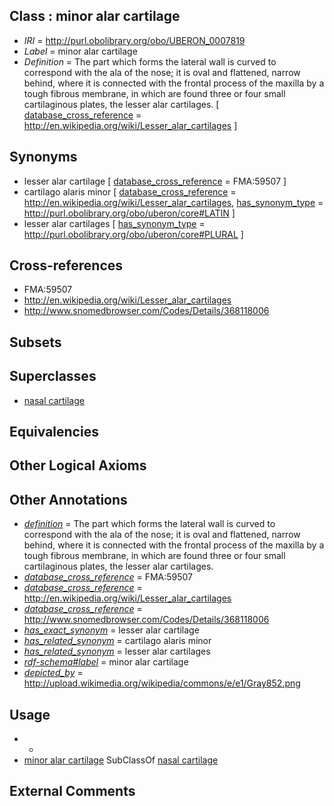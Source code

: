 
## Class : minor alar cartilage

 * *IRI* = http://purl.obolibrary.org/obo/UBERON_0007819
 * *Label* = minor alar cartilage
 * *Definition* = The part which forms the lateral wall is curved to correspond with the ala of the nose; it is oval and flattened, narrow behind, where it is connected with the frontal process of the maxilla by a tough fibrous membrane, in which are found three or four small cartilaginous plates, the lesser alar cartilages. [ [database_cross_reference](../../ef/oboInOwl#hasDbXref.md) = http://en.wikipedia.org/wiki/Lesser_alar_cartilages ]

## Synonyms

 * lesser alar cartilage [ [database_cross_reference](../../ef/oboInOwl#hasDbXref.md) = FMA:59507 ]
 * cartilago alaris minor [ [database_cross_reference](../../ef/oboInOwl#hasDbXref.md) = http://en.wikipedia.org/wiki/Lesser_alar_cartilages, [has_synonym_type](../../pe/oboInOwl#hasSynonymType.md) = http://purl.obolibrary.org/obo/uberon/core#LATIN ]
 * lesser alar cartilages [ [has_synonym_type](../../pe/oboInOwl#hasSynonymType.md) = http://purl.obolibrary.org/obo/uberon/core#PLURAL ]

## Cross-references

 * FMA:59507
 * http://en.wikipedia.org/wiki/Lesser_alar_cartilages
 * http://www.snomedbrowser.com/Codes/Details/368118006

## Subsets


## Superclasses

 * [nasal cartilage](../../UBERON/23/UBERON_0001823.md)

## Equivalencies


## Other Logical Axioms


## Other Annotations

 * *[definition](../../IAO/15/IAO_0000115.md)* = The part which forms the lateral wall is curved to correspond with the ala of the nose; it is oval and flattened, narrow behind, where it is connected with the frontal process of the maxilla by a tough fibrous membrane, in which are found three or four small cartilaginous plates, the lesser alar cartilages.
 * *[database_cross_reference](../../ef/oboInOwl#hasDbXref.md)* = FMA:59507
 * *[database_cross_reference](../../ef/oboInOwl#hasDbXref.md)* = http://en.wikipedia.org/wiki/Lesser_alar_cartilages
 * *[database_cross_reference](../../ef/oboInOwl#hasDbXref.md)* = http://www.snomedbrowser.com/Codes/Details/368118006
 * *[has_exact_synonym](../../ym/oboInOwl#hasExactSynonym.md)* = lesser alar cartilage
 * *[has_related_synonym](../../ym/oboInOwl#hasRelatedSynonym.md)* = cartilago alaris minor
 * *[has_related_synonym](../../ym/oboInOwl#hasRelatedSynonym.md)* = lesser alar cartilages
 * *[rdf-schema#label](../../el/rdf-schema#label.md)* = minor alar cartilage
 * *[depicted_by](../../depicted/by/depicted_by.md)* = http://upload.wikimedia.org/wikipedia/commons/e/e1/Gray852.png

## Usage

 * -
 * [minor alar cartilage](../../UBERON/19/UBERON_0007819.md) SubClassOf [nasal cartilage](../../UBERON/23/UBERON_0001823.md)

## External Comments

